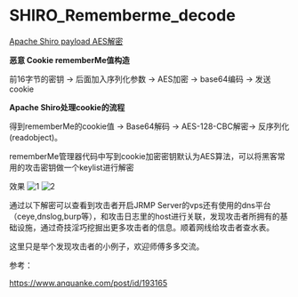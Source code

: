 # SHIRO_Rememberme_decode
[Apache Shiro payload AES解密](https://www.t00ls.net/thread-56799-1-1.html)

**恶意 Cookie rememberMe值构造**

前16字节的密钥 -> 后面加入序列化参数 -> AES加密 -> base64编码 -> 发送cookie

**Apache Shiro处理cookie的流程**

得到rememberMe的cookie值 -> Base64解码 -> AES-128-CBC解密-> 反序列化(readobject)。

rememberMe管理器代码中写到cookie加密密钥默认为AES算法，可以将黑客常用的攻击密钥做一个keylist进行解密

效果
![1](https://user-images.githubusercontent.com/44937351/110765107-cc54ab80-828e-11eb-9bef-7218fbc9ddfc.png)
![2](https://user-images.githubusercontent.com/44937351/110765116-ceb70580-828e-11eb-838b-a51682cc6006.png)


通过以下解密可以查看到攻击者开启JRMP Server的vps还有使用的dns平台（ceye,dnslog,burp等），和攻击日志里的host进行关联，发现攻击者所拥有的基础设施，通过奇技淫巧挖掘出更多攻击者的信息。顺着网线给攻击者查水表。

这里只是举个发现攻击者的小例子，欢迎师傅多多交流。

参考：

https://www.anquanke.com/post/id/193165
